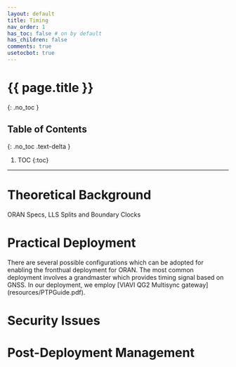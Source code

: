 ```yaml
---
layout: default
title: Timing
nav_order: 1
has_toc: false # on by default
has_children: false
comments: true
usetocbot: true
---
```

# {{ page.title }}
{: .no_toc }

## Table of Contents
{: .no_toc .text-delta }

1. TOC
{:toc}
---


# Theoretical Background
ORAN Specs, LLS Splits and Boundary Clocks


# Practical Deployment
There are several possible configurations which can be adopted for enabling the fronthual deployment for ORAN. The most common deployment involves a grandmaster which provides timing signal based on GNSS. In our deployment, we employ [VIAVI QG2 Multisync gateway] (resources/PTPGuide.pdf).


# Security Issues 




# Post-Deployment Management






